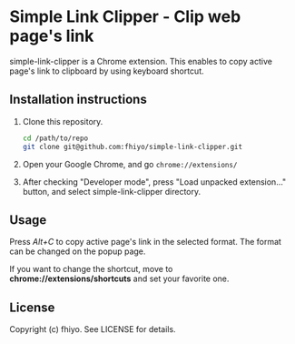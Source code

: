 # Simple Link Clipper - Clip web page's link

simple-link-clipper is a Chrome extension. This enables to copy active page's link to clipboard by using keyboard shortcut.

## Installation instructions

1. Clone this repository.
    
    ```sh
    cd /path/to/repo
    git clone git@github.com:fhiyo/simple-link-clipper.git
    ```
    
2. Open your Google Chrome, and go `chrome://extensions/`
3. After checking "Developer mode", press "Load unpacked extension…" button, and select simple-link-clipper directory.

## Usage

Press *Alt+C* to copy active page's link in the selected format. The format can be changed on the popup page.

If you want to change the shortcut, move to **chrome://extensions/shortcuts** and set your favorite one.

## License

Copyright (c) fhiyo. See LICENSE for details.

